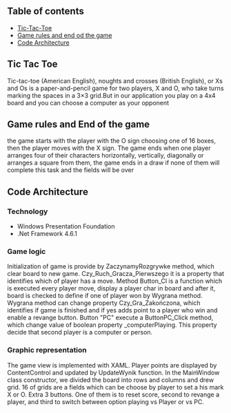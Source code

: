 ## Table of contents
* [Tic-Tac-Toe](#Tic-Tac-Toe)
* [Game rules and end od the game](#game-rules)
* [Code Architecture](#code-architecture)

##  Tic Tac Toe
Tic-tac-toe (American English), noughts and crosses (British English), or Xs and Os is a paper-and-pencil game for two players, X and O, who take turns marking the spaces in a 3×3 grid.But in our application you play on a 4x4 board and you can choose a computer as your opponent


##  Game rules and End of the game

the game starts with the player with the O sign choosing one of 16 boxes, then the player moves with the X sign. The game ends when one player arranges four of their characters horizontally, vertically, diagonally or arranges a square from them, the game ends in a draw if  none of them will complete this task and the fields will be over

##  Code Architecture
### Technology
* Windows Presentation Foundation
* .Net Framework 4.6.1


### Game logic
  Initialization of game is provide by ZaczynamyRozgrywke method, which clear board to new game. Czy_Ruch_Gracza_Pierwszego it is a property that identifies which of player has a move. Method Button_Cl is a function which is executed every player move, display a player char in board and after it, board is checked to define if one of player won by Wygrana method. Wygrana method can change property Czy_Gra_Zakończona, which identifies if game is finished and if yes adds point to a player who win and enable a revange button. Button "PC" execute a ButtonPC_Click method, which change value of boolean property _computerPlaying. This property decide that second player is a computer or person.


### Graphic representation
The game view is implemented with XAML. Player points are displayed by ContentControl and updated by UpdateWynik function. In the MainWindow class constructor, we divided the board into rows and columns and drew grid. 16 of grids are a fields which can be choose by player to set a his mark X or O. Extra 3 buttons. One of them is to reset score, second to revange a player, and third to switch between option playing vs Player or vs PC.
